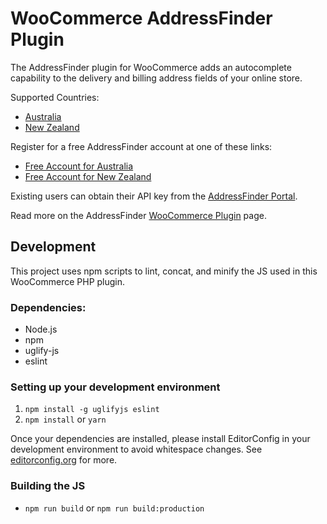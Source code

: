 # WooCommerce AddressFinder Plugin

The AddressFinder plugin for WooCommerce adds an autocomplete capability to the
delivery and billing address fields of your online store.

Supported Countries:

* [Australia](https://addressfinder.com.au/?utm_source=addressfinder-woocommerce&utm_campaign=WooCommerce&utm_term=Supported%20Countries&utm_content=Australia)
* [New Zealand](https://addressfinder.nz/?utm_source=addressfinder-woocommerce&utm_campaign=WooCommerce&utm_term=Supported%20Countries&utm_content=New%20Zealand)

Register for a free AddressFinder account at one of these links:

* [Free Account for Australia](https://portal.addressfinder.io/signup/au/free?rc=woo_readme&utm_source=addressfinder-woocommerce&utm_campaign=WooCommerce&utm_term=Register%20for%20a%20free%20AddressFinder%20account%20at%20one%20of%20these%20links&utm_content=Free%20Account%20for%20Australia)
* [Free Account for New Zealand](https://portal.addressfinder.io/signup/nz/free?rc=woo_readme&utm_source=addressfinder-woocommerce&utm_campaign=WooCommerce&utm_term=Register%20for%20a%20free%20AddressFinder%20account%20at%20one%20of%20these%20links&utm_content=Free%20Account%20for%20New%20Zealand)

Existing users can obtain their API key from the [AddressFinder Portal](https://portal.addressfinder.io/?utm_source=addressfinder-woocommerce&utm_campaign=WooCommerce&utm_term=Existing%20users%20can%20obtain%20their%20API%20key&utm_content=AddressFinder%20Portal).

Read more on the AddressFinder [WooCommerce Plugin](https://addressfinder.nz/docs/woocommerce/?rc=woo_readme&utm_source=addressfinder-woocommerce&utm_campaign=WooCommerce&utm_term=Read%20more%20on%20AddressFinder&utm_content=WooCommerce%20Plugin) page.

## Development

This project uses npm scripts to lint, concat, and minify the JS used in this WooCommerce PHP plugin.

### Dependencies:

 - Node.js
 - npm
 - uglify-js
 - eslint

### Setting up your development environment

 1. `npm install -g uglifyjs eslint`
 2. `npm install` or `yarn`

Once your dependencies are installed, please install EditorConfig in your development environment to avoid whitespace changes.
See [editorconfig.org](http://editorconfig.org) for more.

### Building the JS

 - `npm run build` or `npm run build:production`
